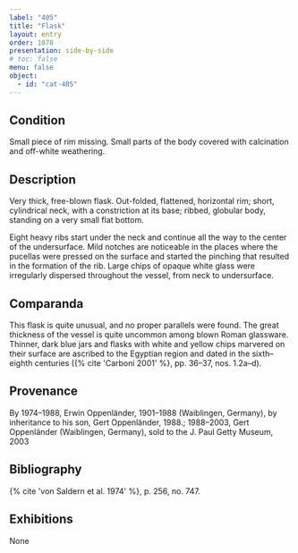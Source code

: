 ```yaml
---
label: "405"
title: "Flask"
layout: entry
order: 1078
presentation: side-by-side
# toc: false
menu: false
object:
  - id: "cat-405"
---
```


## Condition

Small piece of rim missing. Small parts of the body covered with calcination and off-white weathering.

## Description

Very thick, free-blown flask. Out-folded, flattened, horizontal rim; short, cylindrical neck, with a constriction at its base; ribbed, globular body, standing on a very small flat bottom.

Eight heavy ribs start under the neck and continue all the way to the center of the undersurface. Mild notches are noticeable in the places where the pucellas were pressed on the surface and started the pinching that resulted in the formation of the rib. Large chips of opaque white glass were irregularly dispersed throughout the vessel, from neck to undersurface.

## Comparanda

This flask is quite unusual, and no proper parallels were found. The great thickness of the vessel is quite uncommon among blown Roman glassware. Thinner, dark blue jars and flasks with white and yellow chips marvered on their surface are ascribed to the Egyptian region and dated in the sixth–eighth centuries ({% cite 'Carboni 2001' %}, pp. 36–37, nos. 1.2a–d).

## Provenance

By 1974–1988, Erwin Oppenländer, 1901–1988 (Waiblingen, Germany), by inheritance to his son, Gert Oppenländer, 1988.; 1988–2003, Gert Oppenländer (Waiblingen, Germany), sold to the J. Paul Getty Museum, 2003

## Bibliography

{% cite 'von Saldern et al. 1974' %}, p. 256, no. 747.

## Exhibitions

None
